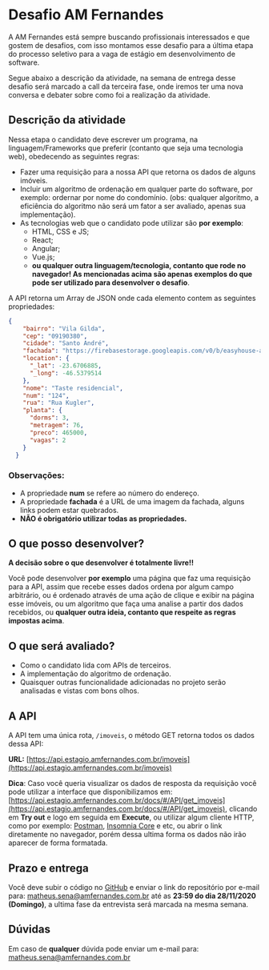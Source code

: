 # Desafio AM Fernandes

A AM Fernandes está sempre buscando profissionais interessados e que gostem de desafios, com isso montamos esse desafio para a última etapa do processo seletivo para a vaga de estágio em desenvolvimento de software.

Segue abaixo a descrição da atividade, na semana de entrega desse desafio será marcado a call da terceira fase, onde iremos ter uma nova conversa e debater sobre como foi a realização da atividade.  

## Descrição da atividade

Nessa etapa o candidato deve escrever um programa, na linguagem/Frameworks que preferir (contanto que seja uma tecnologia web), obedecendo as seguintes regras:

- Fazer uma requisição para a nossa API que retorna os dados de alguns imóveis.
- Incluir um algoritmo de ordenação em qualquer parte do software, por exemplo: ordernar por nome do condomínio. (obs: qualquer algoritmo, a eficiência do algoritmo não será um fator a ser avaliado, apenas sua implementação).
- As tecnologias web que o candidato pode utilizar são **por exemplo**:
  - HTML, CSS e JS;
  - React;
  - Angular;
  - Vue.js;
  - **ou qualquer outra linguagem/tecnologia, contanto que rode no navegador! As mencionadas acima são apenas exemplos do que pode ser utilizado para desenvolver o desafio**.


A API retorna um Array de JSON onde cada elemento contem as seguintes propriedades:

```json
{
    "bairro": "Vila Gilda",
    "cep": "09190380",
    "cidade": "Santo André",
    "fachada": "https://firebasestorage.googleapis.com/v0/b/easyhouse-am.appspot.com/o/img_fachada%2F1349541563914234302_fachada.jpg?alt=media",
    "location": {
      "_lat": -23.6706885,
      "_long": -46.5379514
    },
    "nome": "Taste residencial",
    "num": "124",
    "rua": "Rua Kugler",
    "planta": {
      "dorms": 3,
      "metragem": 76,
      "preco": 465000,
      "vagas": 2
    }
  }
```

### Observações: 
- A propriedade **num** se refere ao número do endereço.
- A propriedade **fachada** é a URL de uma imagem da fachada, alguns links podem estar quebrados.
- **NÃO é obrigatório utilizar todas as propriedades.** 

## O que posso desenvolver?

**A decisão sobre o que desenvolver é totalmente livre!!** 

Você pode desenvolver **por exemplo** uma página que faz uma requisição para a API, assim que recebe esses dados ordena por algum campo arbitrário, ou é ordenado através de uma ação de clique e exibir na página esse imóveis, ou um algoritmo que faça uma analise a partir dos dados recebidos, ou **qualquer outra ideia, contanto que respeite as regras impostas acima**.

## O que será avaliado?

- Como o candidato lida com APIs de terceiros.
- A implementação do algoritmo de ordenação.
- Quaisquer outras funcionalidade adicionadas no projeto serão analisadas e vistas com bons olhos.

## A API

A API tem uma única rota, `/imoveis`, o método GET retorna todos os dados dessa API:

**URL:** [https://api.estagio.amfernandes.com.br/imoveis](https://api.estagio.amfernandes.com.br/imoveis)

**Dica**: Caso você queria visualizar os dados de resposta da requisição você pode utilizar a interface que disponibilizamos em: [https://api.estagio.amfernandes.com.br/docs/#/API/get_imoveis](https://api.estagio.amfernandes.com.br/docs/#/API/get_imoveis), clicando em **Try out** e logo em seguida em **Execute**, ou utilizar algum cliente HTTP, como por exemplo: [Postman](https://www.postman.com/), [Insomnia Core](https://insomnia.rest/) e etc, ou abrir o link diretamente no navegador, porém dessa ultima forma os dados não irão aparecer de forma formatada.

## Prazo e entrega

Você deve subir o código no [GitHub](https://github.com) e enviar o link do repositório por e-mail para: matheus.sena@amfernandes.com.br até as **23:59 do dia 28/11/2020 (Domingo)**, a ultima fase da entrevista será marcada na mesma semana.

## Dúvidas
Em caso de **qualquer** dúvida pode enviar um e-mail para: matheus.sena@amfernandes.com.br
